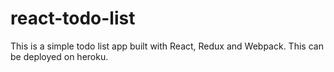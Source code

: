 # react-todo-list

This is a simple todo list app built with React, Redux and Webpack. This can be deployed on heroku.

